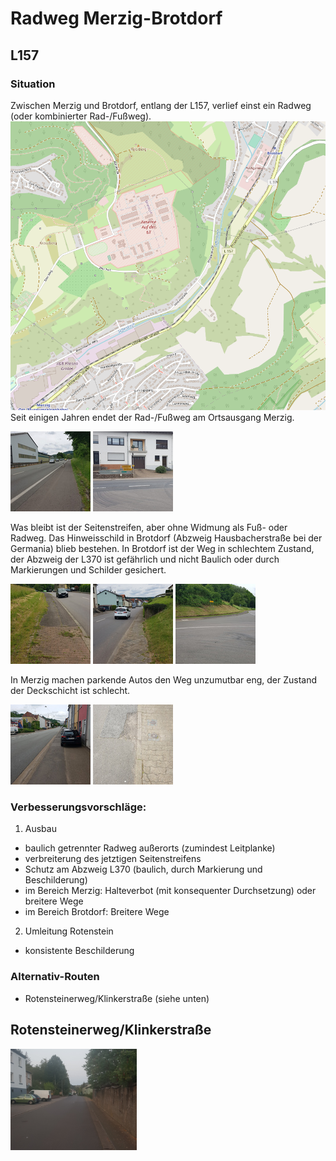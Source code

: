 # Radweg Merzig-Brotdorf

## L157

### Situation
Zwischen Merzig und Brotdorf, entlang der L157, verlief einst ein Radweg (oder kombinierter Rad-/Fußweg).
![Karte](media/map-mzg-bd-l157.png)
Seit einigen Jahren endet der Rad-/Fußweg am Ortsausgang Merzig.

  <a href="media/mzg-losheimer-str-radweg.jpg"><img alt="Ortsausgang Merzig Richtung Brotdorf" src="media/thumb-mzg-losheimer-str-radweg.jpg"/></a>
  <a href="media/bd-provinzialstr-3.jpg"><img alt="Hinweis Rad Brotdorf Richtung Merzig" src="media/thumb-bd-provinzialstr-3.jpg"/></a>

Was bleibt ist der Seitenstreifen, aber ohne Widmung als Fuß- oder Radweg.
Das Hinweisschild in Brotdorf (Abzweig Hausbacherstraße bei der Germania) blieb bestehen.
In Brotdorf ist der Weg in schlechtem Zustand, der Abzweig der L370 ist gefährlich und nicht Baulich oder durch Markierungen und Schilder gesichert.

  <a href="media/bd-provinzialstr-1.jpg"><img alt="Weg in Brotdorf 1" src="media/thumb-bd-provinzialstr-1.jpg"/></a>
  <a href="media/bd-provinzialstr-2.jpg"><img alt="Weg in Brotdorf 2" src="media/thumb-bd-provinzialstr-2.jpg"/></a>
  <a href="media/bd-L157-L370-1.jpg"><img alt="Weg in Brotdorf 1" src="media/thumb-bd-L157-L370-1.jpg"/></a>

In Merzig machen parkende Autos den Weg unzumutbar eng, der Zustand der Deckschicht ist schlecht.

  <a href="media/mzg-losheimer-str-eng.jpg"><img alt="Weg in Merzig Losheimerstr. eng" src="media/thumb-mzg-losheimer-str-eng.jpg"/></a>
  <a href="media/mzg-losheimer-str-kaputt.jpg"><img alt="Weg in Merzig Losheimerstr. 3" src="media/thumb-mzg-losheimer-str-kaputt.jpg"/></a>

### Verbesserungsvorschläge:

1. Ausbau
  - baulich getrennter Radweg außerorts (zumindest Leitplanke)
  - verbreiterung des jetztigen Seitenstreifens
  - Schutz am Abzweig L370 (baulich, durch Markierung und Beschilderung)
  - im Bereich Merzig: Halteverbot (mit konsequenter Durchsetzung) oder breitere Wege
  - im Bereich Brotdorf: Breitere Wege
2. Umleitung Rotenstein
  - konsistente Beschilderung

### Alternativ-Routen
- Rotensteinerweg/Klinkerstraße (siehe unten)

## Rotensteinerweg/Klinkerstraße
<p float="middle">
  <img alt="Rotensteinerweg" src="media/20200917_194608.jpg" width="40%"/>
<p/>



